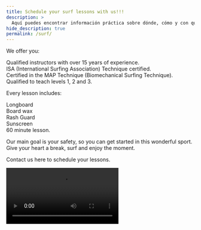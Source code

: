 ```yaml
---
title: Schedule your surf lessons with us!!!
description: >
  Aquí puedes encontrar información práctica sobre dónde, cómo y con quién surfear
hide_description: true
permalink: /surf/
---
```

We offer you:

Qualified instructors with over 15 years of experience.<br>ISA (International Surfing Association) Technique certified.<br>Certified in the MAP Technique (Biomechanical Surfing Technique).<br>Qualified to teach levels 1, 2 and 3.

Every lesson includes:

Longboard<br>Board wax<br>Rash Guard<br>Sunscreen<br>60 minute lesson.

Our main goal is your safety, so you can get started in this wonderful sport.
Give your heart a break, surf and enjoy the moment.

Contact us here to schedule your lessons.

<video src="/assets/mp4/surf/surf-sunset.mp4" autoplay />

{% include contact-form.html %}
